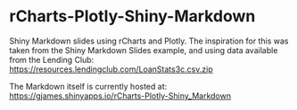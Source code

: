 # rCharts-Plotly-Shiny-Markdown
Shiny Markdown slides using rCharts and Plotly. The inspiration for this was taken from the Shiny Markdown Slides example, and using data available from the Lending Club:  
https://resources.lendingclub.com/LoanStats3c.csv.zip  

The Markdown itself is currently hosted at:  
https://gjames.shinyapps.io/rCharts-Plotly-Shiny_Markdown